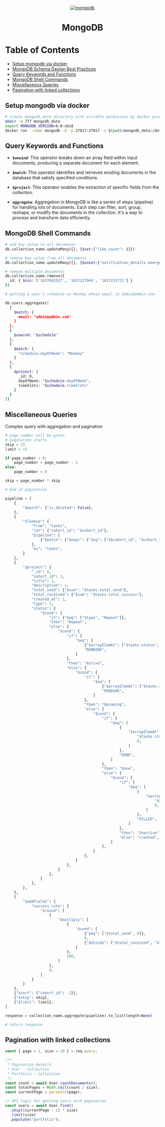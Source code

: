 <div align="center">
  <a href="https://www.mongodb.com/">
    <img alt="mongodb" src="../logos/mongodb.png"/>
  </a>
  <h1>MongoDB</h1>
</div>

# Table of Contents

- [Setup mongodb via docker](#setup-mongodb-via-docker)
- [MongoDB Schema Design Best Practices](https://www.mongodb.com/developer/article/mongodb-schema-design-best-practices/)
- [Query Keywords and Functions](#query-keywords-and-functions)
- [MongoDB Shell Commands](#mongodb-shell-commands)
- [Miscellaneous Queries](#miscellaneous-queries)
- [Pagination with linked collections](#pagination-with-linked-collections)

## Setup mongodb via docker

```sh
# create mongodb_data directory with writable permission by docker process
mkdir -m 777 mongodb_data
export MONGODB_VERSION=6.0-ubi8
docker run --name mongodb -d -p 27017:27017 -v $(pwd)/mongodb_data:/data/db mongodb/mongodb-community-server:$MONGODB_VERSION
```

## Query Keywords and Functions

- **`$unwind`**: This operator breaks down an array field within input documents, producing a separate document for each element.

- **`$match`**: This operator identifies and retrieves existing documents in the database that satisfy specified conditions.

- **`$project`**: This operator enables the extraction of specific fields from the collection.

- **`aggregate`**: Aggregation in MongoDB is like a series of steps (pipeline) for handling lots of documents. Each step can filter, sort, group, reshape, or modify the documents in the collection. It's a way to process and transform data efficiently.

## MongoDB Shell Commands

```sh
# add key value to all documents
db.collection_name.updateMany({}, {$set:{"like_count": 1}})

# remove key value from all documents
db.collection_name.updateMany({}, {$unset:{"notification_details.emergency_label": ""}})

# remove multiple documents
db.collection_name.remove({
  id: { $nin: ['1637042527', '1637127944', '1637213711'] }
})

# getting a user's schedule on Monday whose email is admin@admin.com

db.users.aggregate([
  {
    $match: {
      email: "admin@admin.com"
    }
  },
  {
    $unwind: "$schedule"
  },
  {
    $match: {
      "schedule.dayOfWeek": "Monday"
    }
  },
  {
    $project: {
      _id: 0,
      dayOfWeek: "$schedule.dayOfWeek",
      timeSlots: "$schedule.timeSlots"
    }
  }
])
```

## Miscellaneous Queries

Complex query with aggregation and pagination

```python
# page_number will be given
# pagination starts
skip = 15
limit = 15

if page_number > 0:
    page_number = page_number - 1
else:
    page_number = 0

skip = page_number * skip

# End of pagination

pipeline = [
    {
        "$match": {"is_deleted": False},
    },
    {
        "$lookup": {
            "from": "tasks",
            "let": {"cohort_id": "$cohort_id"},
            "pipeline": [
                {"$match": {"$expr": {"$eq": ["$$cohort_id", "$cohort_id"]}}},
            ],
            "as": "tasks",
        }
    },
    {
        "$project": {
            "_id": 0,
            "cohort_id": 1,
            "title": 1,
            "description": 1,
            "total_send": {"$sum": "$tasks.total_send"},
            "total_received": {"$sum": "$tasks.total_success"},
            "created_at": 1,
            "type": 1,
            "status": {
                "$cond": {
                    "if": {"$eq": ["$type", "Repeat"]},
                    "then": "Repeat",
                    "else": {
                        "$cond": {
                            "if": {
                                "$eq": [
                                    {"$arrayElemAt": ["$tasks.status", 0]},
                                    "RUNNING",
                                ]
                            },
                            "then": "Active",
                            "else": {
                                "$cond": {
                                    "if": {
                                        "$eq": [
                                            {"$arrayElemAt": ["$tasks.status", 0]},
                                            "PENDING",
                                        ]
                                    },
                                    "then": "Upcoming",
                                    "else": {
                                        "$cond": {
                                            "if": {
                                                "$eq": [
                                                    {
                                                        "$arrayElemAt": [
                                                            "$tasks.status",
                                                            0,
                                                        ]
                                                    },
                                                    "DONE",
                                                ]
                                            },
                                            "then": "Done",
                                            "else": {
                                                "$cond": {
                                                    "if": {
                                                        "$eq": [
                                                            {
                                                                "$arrayElemAt": [
                                                                    "$tasks.status",
                                                                    0,
                                                                ]
                                                            },
                                                            "KILLED",
                                                        ]
                                                    },
                                                    "then": "Inactive",
                                                    "else": "created",
                                                }
                                            },
                                        }
                                    },
                                }
                            },
                        }
                    },
                }
            },
        },
    },
    {
        "$addFields": {
            "success_rate": {
                "$round": [
                    {
                        "$multiply": [
                            {
                                "$cond": [
                                    {"$eq": ["$total_send", 0]},
                                    0,
                                    {"$divide": ["$total_received", "$total_send"]},
                                ]
                            },
                            100,
                        ]
                    },
                    0,
                ]
            }
        }
    },
    {"$sort": {"cohort_id": -1}},
    {"$skip": skip},
    {"$limit": limit},
]

response = collection_name.aggregate(pipeline).to_list(length=None)

# return response
```

## Pagination with linked collections

```js
const { page = 1, size = 10 } = req.query;

/**
 * Pagination Details
 * User - Collection
 * Portfolio - Collection
 */
const count = await User.countDocuments();
const totalPages = Math.ceil(count / size);
const currentPage = parseInt(page);

// API logic for getting users with pagination
const users = await User.find()
  .skip((currentPage - 1) * size)
  .limit(size)
  .populate("portfolio");
```
